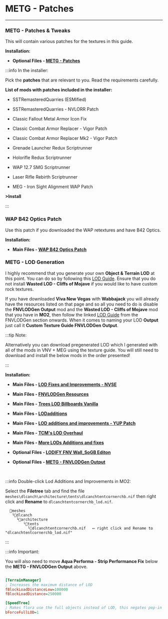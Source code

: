 # METG - Patches

---

### METG - Patches & Tweaks

This will contain various patches for the textures in this guide.

**Installation:**

- **Optional Files - [METG - Patches](https://www.nexusmods.com/newvegas/mods/80444?tab=files)**

:::info In the installer:

Pick the **patches** that are relevant to you. Read the requirements carefully.

**List of mods with patches included in the installer:**

- SSTRemasteredQuarries (ESMified)

- SSTRemasteredQuarries - NVLORR Patch

- Classic Fallout Metal Armor Icon Fix

- Classic Combat Armor Replacer - Vigor Patch

- Classic Combat Armor Replacer Mk2 - Vigor Patch

- Grenade Launcher Redux Scriptrunner

- Holorifle Redux Scriptrunner

- WAP 12.7 SMG Scriptrunner

- Laser Rifle Rebirth Scriptrunner

- MEG - Iron Sight Alignment WAP Patch

**>Install**

:::


### WAP B42 Optics Patch

Use this patch if you downloaded the WAP retextures and have B42 Optics.

**Installation:**

- **Main Files - [WAP B42 Optics Patch](https://www.nexusmods.com/newvegas/mods/81731?tab=files)**


### METG - LOD Generation

I highly recommend that you generate your own **Object & Terrain LOD** at this point. You can do so by following this [LOD Guide](https://vivanewvegas.moddinglinked.com/lod.html). Ensure that you do not install **Wasted LOD - Cliffs of Mojave** if you would like to have custom rock textures.  
  
If you have downloaded **Viva New Vegas** with **Wabbajack** you will already have the resources listed on that page and so all you need to do is disable the **FNVLODGen Output** mod and the **Wasted LOD - Cliffs of Mojave** mod that you have in **MO2**, then follow the linked [LOD Guide](https://vivanewvegas.moddinglinked.com/lod.html) from the FNVLODGen section onwards. When it comes to naming your LOD **Output** just call it **Custom Texture Guide FNVLODGen Output**.

:::tip Note:

Alternatively you can download pregenerated LOD which I generated with all of the mods in VNV + MEG using the texture guide. You will still need to download and install the below mods in the order presented!

:::

**Installation:**

- **Main Files - [LOD Fixes and Improvements - NVSE](https://www.nexusmods.com/newvegas/mods/84171?tab=files)**

- **Main Files - [FNVLODGen Resources](https://www.nexusmods.com/newvegas/mods/58562?tab=files)**

- **Main Files - [Trees LOD Billboards Vanilla](https://www.nexusmods.com/newvegas/mods/58562?tab=files)**

- **Main Files - [LODadditions](https://www.nexusmods.com/newvegas/mods/61206?tab=files)**

- **Main Files - [LOD additions and improvements - YUP Patch](https://www.nexusmods.com/newvegas/mods/77945?tab=files)**

- **Main Files - [TCM's LOD Overhaul](https://www.nexusmods.com/newvegas/mods/70155?tab=files)**
 
- **Main Files - [More LODs Additions and fixes](https://www.nexusmods.com/newvegas/mods/81751?tab=files)**

- **Optional Files - [LODIFY FNV Wall_SoGB Editon](https://www.nexusmods.com/newvegas/mods/84165?tab=files)**

- **Optional Files - [METG - FNVLODGen Output](https://www.nexusmods.com/newvegas/mods/80444?tab=files)**

<br />

:::info Double-click Lod Additions and Improvements in MO2:

Select the **Filetree** tab and find the file `meshes\dlcanch\architecture\tents\dlcanchtentcornerchb.nif` then right click and **Rename** to `dlcanchtentcornerchb_lod.nif`.

```
  📁meshes 
   └📁dlcanch 
     └📁architecture
        └📁tents 
          └📁dlcanchtentcornerchb.nif   ⟵ right click and Rename to "dlcanchtentcornerchb_lod.nif"
```

:::


:::info Important:

You will also need to move **Aqua Performa - Strip Performance Fix** below the **METG - FNVLODGen Output** above.

```ini title="To increase LOD Draw Distance add these settings to your falloutcustom.ini:"

[TerrainManager]
; Increases the maximum distance of LOD  
fBlockLoadDistanceLow=100000  
fBlockLoadDistance=250000  

[SpeedTree]
; Makes flora use the full objects instead of LOD, this negates pop-in  
bForceFullLOD=1  

```